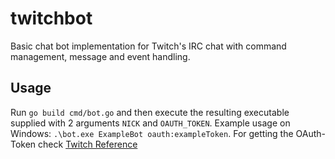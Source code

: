 # twitchbot

Basic chat bot implementation for Twitch's IRC chat with command management, message and event handling.

## Usage

Run `go build cmd/bot.go` and then execute the resulting executable supplied with 2 arguments `NICK` and `OAUTH_TOKEN`.
Example usage on Windows: `.\bot.exe ExampleBot oauth:exampleToken`. For getting the OAuth-Token check [Twitch Reference](https://dev.twitch.tv/docs/irc/guide#connecting-to-twitch-irc)